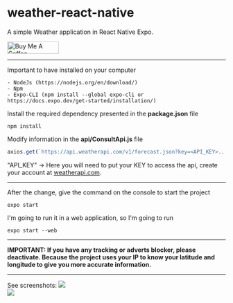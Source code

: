 # weather-react-native
A simple Weather application in React Native Expo.

<a href="https://www.buymeacoffee.com/cesinha" target="_blank"><img src="https://cdn.buymeacoffee.com/buttons/default-orange.png" alt="Buy Me A Coffee" height="28" width="119"></a>

---
Important to have installed on your computer
```
- NodeJs (https://nodejs.org/en/download/)
- Npm
- Expo-CLI (npm install --global expo-cli or https://docs.expo.dev/get-started/installation/)
```
Install the required dependency presented in the **package.json** file
```
npm install
```
Modify information in the **api/ConsultApi.js** file
```js
axios.get(`https://api.weatherapi.com/v1/forecast.json?key=<API_KEY>...`)
```
"API_KEY" -> Here you will need to put your KEY to access the api, create your account at [weatherapi.com](https://www.weatherapi.com/).<br/>

---
After the change, give the command on the console to start the project
```
expo start
```
I'm going to run it in a web application, so I'm going to run
```
expo start --web
```

---
**IMPORTANT: If you have any tracking or adverts blocker, please deactivate. Because the project uses your IP to know your latitude and longitude to give you more accurate information.**

---
See screenshots:
<img wight="50%" src="https://i.imgur.com/6QVdWpl.png"/><br/>
<img wight="50%" src="https://i.imgur.com/7EBoU4n.png"/>
